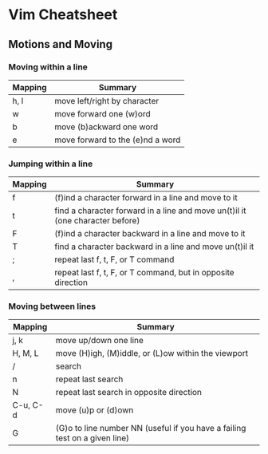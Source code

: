 # Vim Cheatsheet

## Motions and Moving

### Moving within a line

|Mapping|Summary|
|--|--|
|h, l|move left/right by character|
|w|move forward one (w)ord|
|b|move (b)ackward one word|
|e|move forward to the (e)nd a word|

### Jumping within a line

|Mapping|Summary|
|--|--|
|f<char>|(f)ind a character forward in a line and move to it|
|t<char>|find a character forward in a line and move un(t)il it (one character before)|
|F<char>|(f)ind a character backward in a line and move to it|
|T<char>|find a character backward in a line and move un(t)il it|
|;|repeat last f, t, F, or T command|
|,|repeat last f, t, F, or T command, but in opposite direction|

### Moving between lines

|Mapping|Summary|
|--|--|
|j, k|move up/down one line|
|H, M, L|move (H)igh, (M)iddle, or (L)ow within the viewport|
|/|search|
|n|repeat last search|
|N|repeat last search in opposite direction|
|C-u, C-d|move (u)p or (d)own|
|<NN>G|(G)o to line number NN (useful if you have a failing test on a given line)|
